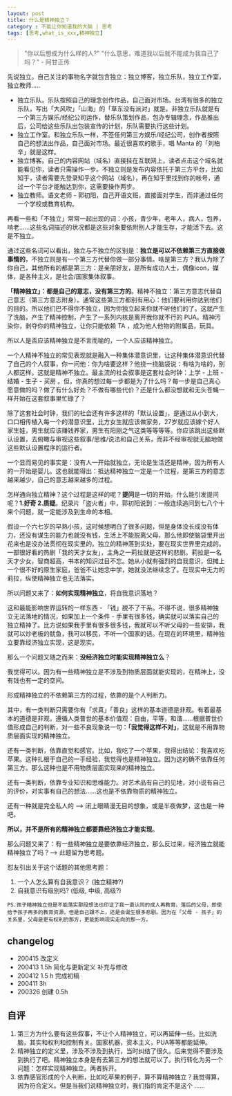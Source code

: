 ```yaml
---
layout: post
title: 什么是精神独立？
category : 不能让你知道我的大脑 | 思考
tags: [思考,what_is_xxx,精神独立]
---
```



> "你以后想成为什么样的人?" "什么意思，难道我以后就不能成为我自己了吗？" - 阿甘正传

先说独立。自己关注的事物名字就包含独立：独立博客，独立乐队，独立工作室，独立教师.....

- 独立乐队。乐队按照自己的理念创作作品，自己面对市场。台湾有很多的独立乐队，写出「大风吹」「山海」的「草东没有派对」就是。非独立乐队就是有一个第三方娱乐/经纪公司运作，替乐队策划作品，包办专辑理念，作品推出后，公司给这些乐队出包装宣传的计划，乐队需要执行这些计划。
- 独立工作室。和独立乐队一样，不签任何第三方娱乐/经纪公司，创作者按照自己的想法出作品，自己面对市场。最近很喜欢的歌手，唱 Manta 的「刘柏辛」就是这样。
- 独立博客。自己的内容网站（域名）直接挂在互联网上，读者点击这个域名就能看见你，读者只需操作一步。不独立则是发布内容依托于第三方平台，比如知乎，读者需要先登录知乎这个网站（域名），再在知乎里找到你的帐号，通过一个平台才能触达到你，这需要操作两步。
- 独立教师。语文老师 - 郭初阳，自己开语文班，直接面对学生，而非通过任何一个学校或教育机构。

再看一些和「不独立」常常一起出现的词：小孩，青少年，老年人，病人，包养，啃老......这些名词描述的状况都是这些对象要依附别人才能生存，才能活下去。这是不独立。

通过这些名词可以看出，独立与不独立的区别是：**独立是可以不依赖第三方直接做事情的**，不独立则是有一个第三方代替你做一部分事情。啥是第三方？我认为除了你自己，其他所有的都是第三方：是亲朋好友，是所有成功人士，偶像icon，媒体，是各种主义，是社会/国家集体叙事。

**「精神独立」：都是自己的意志，没有第三方的**。精神不独立：第三方意志代替自己意志（第三方意志附身）。通常这些第三方都别有用心：他们要利用你达到他们的目的。所以他们巴不得你不独立，因为你独立起来你就不听他们的了。这就产生了洗脑，产生了精神控制，产生了一系列内核是离开我你就不行的 PUA。精神污染你，剥夺你的精神独立，让你只能依赖 TA ，成为他人他物的附属品，玩具。

所以人是否应该精神独立是不言而喻的，一个人应该精神独立。

一个人精神不独立的常见表现就是融入一种集体潜意识里，让这种集体潜意识代替了自己的个人叙事，你一问他：你为啥要这样？他挠一挠脑袋说：有啥为啥的，别人都这样。这就是精神不独立。最主流的社会叙事是这套社会时钟：上学 - 上班 - 结婚 - 生子 - 买房 。但，你真的想过每一步都是为了什么吗？每一步是自己真心愿意做的吗？做了有什么好处？不做有哪些代价？还是什么都没想就和无头苍蝇一样开始在这套叙事里忙碌了？

除了这套社会时钟，我们的社会还有许多这样的「默认设置」，是通过从小到大，口口相传植入每一个的潜意识里，比方女生就应该做家务，27岁就应该嫁个好人家生娃，男生就应该赚钱养家，男生有阳刚之气这类等等等等。你应该跳出这些默认设置，去俯瞰与审视这些叙事/思维/说法和自己关系，而非不经审视就无脑地做这些默认设置程序的运行者。

一个显而易见的事实是：没有人一开始就独立，无论是生活还是精神，因为所有人的一开始是婴儿。这也就能得出：抵达精神独立一定是一个过程，是第三方的意志越来越少，自己的意志越来越多的过程。

怎样通向独立精神？这个过程是这样的呢？**提问**是一切的开始。什么能引发提问呢？**1.好奇 2.质疑**。纪录片「盗火者」中，郭初阳说到：一般连续追问到七八个十来个问题，就一定能涉及到生命的本相。

假设一个六七岁的早熟小孩，这时候想明白了很多问题，但是身体没长成没有体力，还没有谋生的能力也就没有钱，生活上不能脱离父母，那么他即使脑袋里开出花来也是没办法贯彻在现实里的。独立的精神落到实处，要在现实世界里完成的。一部很好看的热剧「我的天才女友」，主角之一莉拉就是这样的悲剧。莉拉是一名天才少女，智商超高，书本的知识过目不忘。她从小就有强烈的自我意识，但摊上一个很不好的原生家庭，爸爸不让她念中学，她就没法继续念了。在现实中无力的莉拉，纵使精神独立也无法落实。

所以问题又来了：**如何实现精神独立**，将自我意识落地？

这和最能影响世界运转的一样东西 - 「钱」脱不了干系。不得不说，很多精神独立无法落地的情况，如果加上一个条件 - 手里有很多钱，确实就可以落实自己的独立精神了。比方说如果我手里有很多很多钱，我就可以不听父母的一些安排，我就可以炒老板的鱿鱼，我可以移民，不听一个国家的话。在现在的环境里，精神独立要靠经济独立实现，这是现实。

那么一个问题又随之而来：**没经济独立时能实现精神独立么**？

我觉得可以。因为有一些精神独立是不涉及到物质层面就能实现的，在精神上，没有钱也有一定的空间。

形成精神独立的不依赖第三方的过程，依靠的是个人判断力。

其中，有一类判断只需要你有「求真」「善良」这样的基本道德是非观。有着最基本的道德是非观，遵循人类普世的基本价值观：自由，平等，和谐......根据普世价值形成自己的判断，对一些不良现象说一句：**「我觉得这样不对」**，这就是不用靠物质层面实现的精神独立。

还有一类判断，依靠直觉和感官。比如，我吃了一个苹果，我得出结论：我喜欢吃苹果。这种扎根于自己的一手经验，我觉得也是精神独立。因为这的确不依靠任何第三方。那么这种也是不用物质层面实现来的精神独立。

还有一类判断，依靠专业知识和思维能力。对艺术品有自己的见地，对小说有自己的评价，对实事有自己的想法......这也是不依靠物质的精神独立。

还有一种就是完全私人的 --> 闭上眼睛漫无目的想象，或是半夜做梦，这也是一种吧。

**所以，并不是所有的精神独立都要靠经济独立才能实现**。

那么问题又来了：有一些精神独立是要依靠经济独立，那么反过来，经济独立就能精神独立了吗？--> 此题留为思考题。

怼友引出关于这个话题的其他思考题：
1. 一个人怎么算有自我意识？ (独立精神?)
2. 自我意识有级别吗? (低级, 中级, 高级?)


```
PS.孩子精神独立但是不能落实那段想法也印证了我一直认同的成人再教育。落后的父母，即使给予孩子再多的教育资源，但是自己跟不上，还是会诞生很多悲剧。因为在「父母 - 孩子」的关系里，父母是更有权利的那方，更能影响现实走向的那一方。
```

## changelog
- 200415  改定义
- 200413  1.5h 简化与更新定义 补充与修改
- 200412  1.5 h 完成初稿
- 200411  3h
- 200326 创建 0.5h

## 自评

1. 第三方为什么要有这些叙事，不让个人精神独立，可以再延伸一些。比如洗脑，其实和权利和控制有关。国家机器，资本主义，PUA等等都能延伸。
2. 精神独立的定义里，涉及不涉及到执行，当时纠结了很久。后来觉得不要涉及到执行了吧。精神独立本身是有去第三方的想法就可以了。执行转化为另一个问题：怎样实现精神独立。两者拆开。
3. 依靠感官形成的个人判断，比如吃苹果的例子，算不算精神独立？我觉得算，因为符合定义。但是当我们说精神独立时，我们指的肯定不是这个 ...... 
